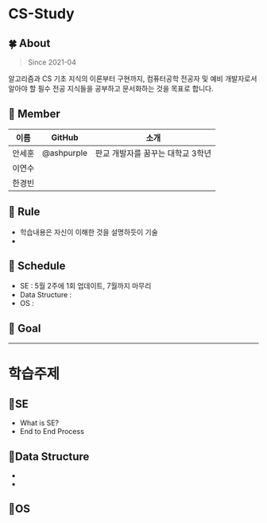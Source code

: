 # CS-Study

## 🍀 About
> Since 2021-04

알고리즘과 CS 기초 지식의 이론부터 구현까지, 컴퓨터공학 전공자 및 예비 개발자로서 알아야 할 필수 전공 지식들을 공부하고 문서화하는 것을 목표로 합니다.

## 👦 Member
|이름|GitHub|소개|
|:---:|:---:|:-----------------:|
|안세훈|@ashpurple|판교 개발자를 꿈꾸는 대학교 3학년|
|이연수|  |  |
|한경빈|  |  |

## 📣 Rule
* 학습내용은 자신이 이해한 것을 설명하듯이 기술
* 


## 📅 Schedule
* SE : 5월 2주에 1회 업데이트, 7월까지 마무리
* Data Structure :
* OS :
## 🚩 Goal

---
# 학습주제
## 📌SE
* What is SE?
* End to End Process
## 📌Data Structure
*
*
## 📌OS
